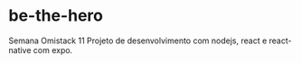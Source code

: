 # be-the-hero
Semana Omistack 11
Projeto de desenvolvimento com nodejs, react e react-native com expo.
